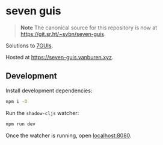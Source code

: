 # seven guis

> **Note**
> The canonical source for this repository is now at https://git.sr.ht/~svbn/seven-guis.

Solutions to [7GUIs](https://7guis.github.io/7guis/).

Hosted at <https://seven-guis.vanburen.xyz>.

## Development

Install development dependencies:

```sh
npm i -D
```

Run the `shadow-cljs` watcher:

```sh
npm run dev
```

Once the watcher is running, open [localhost:8080](http://localhost:8080).
